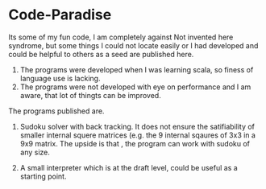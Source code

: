 # Code-Paradise
Its some of my fun code, I am completely against Not invented here syndrome, but some things I could not locate easily or I had developed and could be helpful to others as a seed are published here.
1. The programs were developed when I was learning scala, so finess of language use is lacking.
2. The programs were not developed with eye on performance and I am aware, that lot of thingts can be improved.

The programs published are.

1. Sudoku solver with back tracking. It does not ensure the satifiability of smaller internal squere matrices (e.g. the 9 internal sqaures of 3x3 in a 9x9 matrix. The upside is that , the program can work with sudoku of any size.

2. A small interpreter which is at the draft level, could be useful as a starting point.
